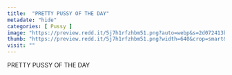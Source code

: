 ```yaml
---
title:  "PRETTY PUSSY OF THE DAY"
metadate: "hide"
categories: [ Pussy ]
image: "https://preview.redd.it/5j7h1rfzhbm51.png?auto=webp&s=2d072413b59a59e89bdb1eb0dfbc15f207feb28f"
thumb: "https://preview.redd.it/5j7h1rfzhbm51.png?width=640&crop=smart&auto=webp&s=12c52c4dc5dfb49aaf16812ad9073b00cbe094d0"
visit: ""
---
```

PRETTY PUSSY OF THE DAY
